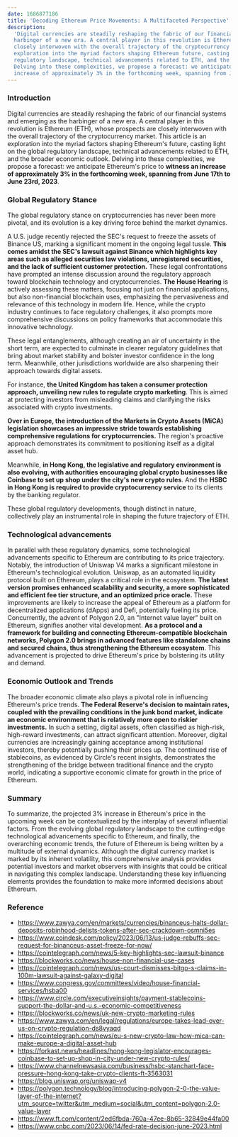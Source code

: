 ```yaml
---
date: 1686877186
title: 'Decoding Ethereum Price Movements: A Multifaceted Perspective'
description:
  'Digital currencies are steadily reshaping the fabric of our financial systems and emerging as the
  harbinger of a new era. A central player in this revolution is Ethereum (ETH), whose prospects are
  closely interwoven with the overall trajectory of the cryptocurrency market. This article is an
  exploration into the myriad factors shaping Ethereum future, casting light on the global
  regulatory landscape, technical advancements related to ETH, and the broader economic outlook.
  Delving into these complexities, we propose a forecast: we anticipate Ethereum price to witness an
  increase of approximately 3% in the forthcoming week, spanning from June 17th to June 23rd, 2023.'
---
```


### **Introduction**

Digital currencies are steadily reshaping the fabric of our financial systems and emerging as the
harbinger of a new era. A central player in this revolution is Ethereum (ETH), whose prospects are
closely interwoven with the overall trajectory of the cryptocurrency market. This article is an
exploration into the myriad factors shaping Ethereum's future, casting light on the global
regulatory landscape, technical advancements related to ETH, and the broader economic outlook.
Delving into these complexities, we propose a forecast: we anticipate Ethereum's price to **witness
an increase of approximately 3% in the forthcoming week, spanning from June 17th to June 23rd,
2023**.

### **Global Regulatory Stance**

The global regulatory stance on cryptocurrencies has never been more pivotal, and its evolution is a
key driving force behind the market dynamics.

A U.S. judge recently rejected the SEC's request to freeze the assets of Binance US, marking a
significant moment in the ongoing legal tussle. **This comes amidst the SEC's lawsuit against
Binance which highlights key areas such as alleged securities law violations, unregistered
securities, and the lack of sufficient customer protection.** These legal confrontations have
prompted an intense discussion around the regulatory approach toward blockchain technology and
cryptocurrencies. **The House Hearing** is actively assessing these matters, focusing not just on
financial applications, but also non-financial blockchain uses, emphasizing the pervasiveness and
relevance of this technology in modern life. Hence, while the crypto industry continues to face
regulatory challenges, it also prompts more comprehensive discussions on policy frameworks that
accommodate this innovative technology.

These legal entanglements, although creating an air of uncertainty in the short term, are expected
to culminate in clearer regulatory guidelines that bring about market stability and bolster investor
confidence in the long term. Meanwhile, other jurisdictions worldwide are also sharpening their
approach towards digital assets.

For instance, **the United Kingdom has taken a consumer protection approach, unveiling new rules to
regulate crypto marketing**. This is aimed at protecting investors from misleading claims and
clarifying the risks associated with crypto investments.

**Over in Europe, the introduction of the Markets in Crypto Assets (MiCA) legislation showcases an
impressive stride towards establishing comprehensive regulations for cryptocurrencies.** The
region's proactive approach demonstrates its commitment to positioning itself as a digital asset
hub.

Meanwhile, **in Hong Kong, the legislative and regulatory environment is also evolving, with
authorities encouraging global crypto businesses like Coinbase to set up shop under the city's new
crypto rules**. And the **HSBC in Hong Kong is required to provide cryptocurrency service** to its
clients by the banking regulator.

These global regulatory developments, though distinct in nature, collectively play an instrumental
role in shaping the future trajectory of ETH.

### **Technological advancements**

In parallel with these regulatory dynamics, some technological advancements specific to Ethereum are
contributing to its price trajectory. Notably, the introduction of Uniswap V4 marks a significant
milestone in Ethereum's technological evolution. Uniswap, as an automated liquidity protocol built
on Ethereum, plays a critical role in the ecosystem. **The latest version promises enhanced
scalability and security, a more sophisticated and efficient fee tier structure, and an optimized
price oracle.** These improvements are likely to increase the appeal of Ethereum as a platform for
decentralized applications (dApps) and Defi, potentially fueling its price. Concurrently, the advent
of Polygon 2.0, an "Internet value layer" built on Ethereum, signifies another vital development.
**As a protocol and a framework for building and connecting Ethereum-compatible blockchain networks,
Polygon 2.0 brings in advanced features like standalone chains and secured chains, thus
strengthening the Ethereum ecosystem**. This advancement is projected to drive Ethereum's price by
bolstering its utility and demand.

### **Economic Outlook and Trends**

The broader economic climate also plays a pivotal role in influencing Ethereum's price trends. **The
Federal Reserve's decision to maintain rates, coupled with the prevailing conditions in the junk
bond market, indicate an economic environment that is relatively more open to riskier investments.**
In such a setting, digital assets, often classified as high-risk, high-reward investments, can
attract significant attention. Moreover, digital currencies are increasingly gaining acceptance
among institutional investors, thereby potentially pushing their prices up. The continued rise of
stablecoins, as evidenced by Circle's recent insights, demonstrates the strengthening of the bridge
between traditional finance and the crypto world, indicating a supportive economic climate for
growth in the price of Ethereum.

### **Summary**

To summarize, the projected 3% increase in Ethereum's price in the upcoming week can be
contextualized by the interplay of several influential factors. From the evolving global regulatory
landscape to the cutting-edge technological advancements specific to Ethereum, and finally, the
overarching economic trends, the future of Ethereum is being written by a multitude of external
dynamics. Although the digital currency market is marked by its inherent volatility, this
comprehensive analysis provides potential investors and market observers with insights that could be
critical in navigating this complex landscape. Understanding these key influencing elements provides
the foundation to make more informed decisions about Ethereum.

### **Reference**

- https://www.zawya.com/en/markets/currencies/binanceus-halts-dollar-deposits-robinhood-delists-tokens-after-sec-crackdown-osmni5es
- https://www.coindesk.com/policy/2023/06/13/us-judge-rebuffs-sec-request-for-binanceus-asset-freeze-for-now/
- https://cointelegraph.com/news/5-key-highlights-sec-lawsuit-binance
- https://blockworks.co/news/house-non-financial-use-cases
- https://cointelegraph.com/news/us-court-dismisses-bitgo-s-claims-in-100m-lawsuit-against-galaxy-digital
- https://www.congress.gov/committees/video/house-financial-services/hsba00
- https://www.circle.com/executiveinsights/payment-stablecoins-support-the-dollar-and-u.s.-economic-competitiveness
- https://blockworks.co/news/uk-new-crypto-marketing-rules
- https://www.zawya.com/en/legal/regulations/europe-takes-lead-over-us-on-crypto-regulation-ds8vyaqd
- https://cointelegraph.com/news/eu-s-new-crypto-law-how-mica-can-make-europe-a-digital-asset-hub
- https://forkast.news/headlines/hong-kong-legislator-encourages-coinbase-to-set-up-shop-in-city-under-new-crypto-rules/
- https://www.channelnewsasia.com/business/hsbc-stanchart-face-pressure-hong-kong-take-crypto-clients-ft-3563031
- https://blog.uniswap.org/uniswap-v4
- https://polygon.technology/blog/introducing-polygon-2-0-the-value-layer-of-the-internet?utm_source=twitter&utm_medium=social&utm_content=polygon-2.0-value-layer
- https://www.ft.com/content/2ed6fbda-760a-47ee-8b65-32849e44fa00
- https://www.cnbc.com/2023/06/14/fed-rate-decision-june-2023.html
